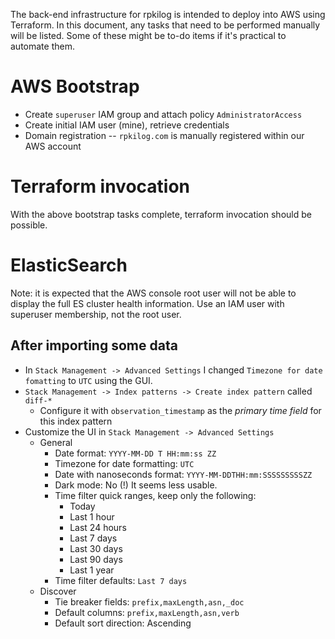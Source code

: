The back-end infrastructure for rpkilog is intended to deploy into AWS using Terraform.  In this document,
any tasks that need to be performed manually will be listed.  Some of these might be to-do items
if it's practical to automate them.

# AWS Bootstrap

* Create `superuser` IAM group and attach policy `AdministratorAccess`
* Create initial IAM user (mine), retrieve credentials
* Domain registration -- `rpkilog.com` is manually registered within our AWS account

# Terraform invocation

With the above bootstrap tasks complete, terraform invocation should be possible.

# ElasticSearch

Note: it is expected that the AWS console root user will not be able to display the full ES cluster health
information.  Use an IAM user with superuser membership, not the root user.

## After importing some data

* In `Stack Management -> Advanced Settings` I changed `Timezone for date fomatting` to `UTC` using the GUI.
* `Stack Management -> Index patterns -> Create index pattern` called `diff-*`
    * Configure it with `observation_timestamp` as the *primary time field* for this index pattern
* Customize the UI in `Stack Management -> Advanced Settings`
    * General
        * Date format: `YYYY-MM-DD T HH:mm:ss ZZ`
        * Timezone for date formatting: `UTC`
        * Date with nanoseconds format: `YYYY-MM-DDTHH:mm:SSSSSSSSSZZ`
        * Dark mode: No (!) It seems less usable.
        * Time filter quick ranges, keep only the following:
            * Today
            * Last 1 hour
            * Last 24 hours
            * Last 7 days
            * Last 30 days
            * Last 90 days
            * Last 1 year
        * Time filter defaults: `Last 7 days`
    * Discover
        * Tie breaker fields: `prefix,maxLength,asn,_doc`
        * Default columns: `prefix,maxLength,asn,verb`
        * Default sort direction: Ascending

